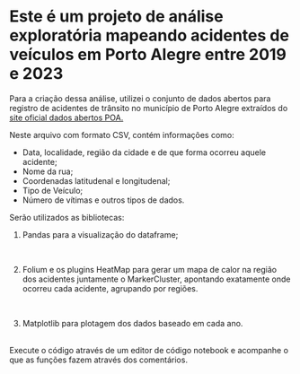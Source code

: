 # Este é um projeto de análise exploratória mapeando acidentes de veículos em Porto Alegre entre 2019 e 2023 #

Para a criação dessa análise, utilizei o conjunto de dados abertos para registro de acidentes de trânsito no município de Porto Alegre extraídos do [site oficial dados abertos POA.](https://dadosabertos.poa.br/dataset/acidentes-de-transito-acidentes)

Neste arquivo com formato CSV, contém informações como: 

- Data, localidade, região da cidade e de que forma ocorreu aquele acidente;
- Nome da rua;
- Coordenadas latitudenal e longitudenal;
- Tipo de Veículo;
- Número de vítimas e outros tipos de dados.

Serão utilizados as bibliotecas:
1. Pandas para a visualização do dataframe;
<br>

2. Folium e os plugins HeatMap para gerar um mapa de calor na região dos acidentes juntamente o MarkerCluster, apontando exatamente onde ocorreu cada acidente, agrupando por regiões.
<br>

3. Matplotlib para plotagem dos dados baseado em cada ano.
<br>
Execute o código através de um editor de código notebook e acompanhe o que as funções fazem através dos comentários.

